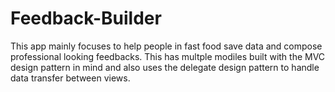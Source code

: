 # Feedback-Builder
This app mainly focuses to help people in fast food save data and compose professional looking feedbacks. 
This has multple modiles built with the MVC design pattern in mind and also uses the delegate design pattern to handle data transfer between views.
